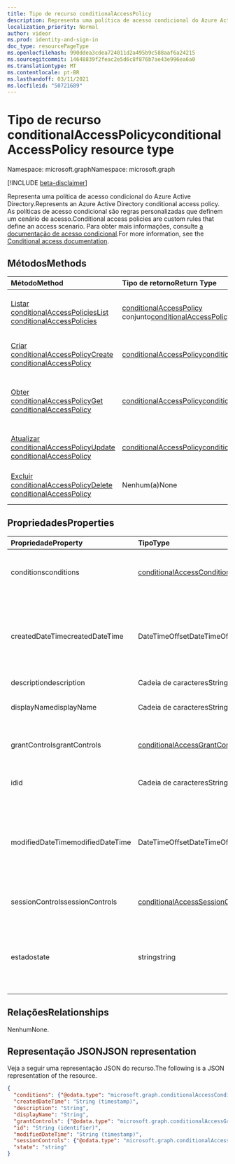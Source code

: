 ```yaml
---
title: Tipo de recurso conditionalAccessPolicy
description: Representa uma política de acesso condicional do Azure Active Directory. As políticas de acesso condicional são regras personalizadas que definem um cenário de acesso.
localization_priority: Normal
author: videor
ms.prod: identity-and-sign-in
doc_type: resourcePageType
ms.openlocfilehash: 990ddea3cdea724011d2a495b9c588aaf6a24215
ms.sourcegitcommit: 14648839f2feac2e5d6c8f876b7ae43e996ea6a0
ms.translationtype: MT
ms.contentlocale: pt-BR
ms.lasthandoff: 03/11/2021
ms.locfileid: "50721689"
---
```

# <a name="conditionalaccesspolicy-resource-type"></a><span data-ttu-id="a8cd4-104">Tipo de recurso conditionalAccessPolicy</span><span class="sxs-lookup"><span data-stu-id="a8cd4-104">conditionalAccessPolicy resource type</span></span>

<span data-ttu-id="a8cd4-105">Namespace: microsoft.graph</span><span class="sxs-lookup"><span data-stu-id="a8cd4-105">Namespace: microsoft.graph</span></span>

[!INCLUDE [beta-disclaimer](../../includes/beta-disclaimer.md)]

<span data-ttu-id="a8cd4-106">Representa uma política de acesso condicional do Azure Active Directory.</span><span class="sxs-lookup"><span data-stu-id="a8cd4-106">Represents an Azure Active Directory conditional access policy.</span></span> <span data-ttu-id="a8cd4-107">As políticas de acesso condicional são regras personalizadas que definem um cenário de acesso.</span><span class="sxs-lookup"><span data-stu-id="a8cd4-107">Conditional access policies are custom rules that define an access scenario.</span></span> <span data-ttu-id="a8cd4-108">Para obter mais informações, consulte [a documentação de acesso condicional](/azure/active-directory/conditional-access/).</span><span class="sxs-lookup"><span data-stu-id="a8cd4-108">For more information, see the [Conditional access documentation](/azure/active-directory/conditional-access/).</span></span>

## <a name="methods"></a><span data-ttu-id="a8cd4-109">Métodos</span><span class="sxs-lookup"><span data-stu-id="a8cd4-109">Methods</span></span>

| <span data-ttu-id="a8cd4-110">Método</span><span class="sxs-lookup"><span data-stu-id="a8cd4-110">Method</span></span>       | <span data-ttu-id="a8cd4-111">Tipo de retorno</span><span class="sxs-lookup"><span data-stu-id="a8cd4-111">Return Type</span></span> | <span data-ttu-id="a8cd4-112">Descrição</span><span class="sxs-lookup"><span data-stu-id="a8cd4-112">Description</span></span> |
|:-------------|:------------|:------------|
| [<span data-ttu-id="a8cd4-113">Listar conditionalAccessPolicies</span><span class="sxs-lookup"><span data-stu-id="a8cd4-113">List conditionalAccessPolicies</span></span>](../api/conditionalaccessroot-list-policies.md) | <span data-ttu-id="a8cd4-114">[conditionalAccessPolicy](conditionalaccesspolicy.md) conjunto</span><span class="sxs-lookup"><span data-stu-id="a8cd4-114">[conditionalAccessPolicy](conditionalaccesspolicy.md) collection</span></span> | <span data-ttu-id="a8cd4-115">Obter todos os objetos conditionalAccessPolicies na organização.</span><span class="sxs-lookup"><span data-stu-id="a8cd4-115">Get all of the conditionalAccessPolicies objects in the organization.</span></span> |
| [<span data-ttu-id="a8cd4-116">Criar conditionalAccessPolicy</span><span class="sxs-lookup"><span data-stu-id="a8cd4-116">Create conditionalAccessPolicy</span></span>](../api/conditionalaccessroot-post-policies.md) | [<span data-ttu-id="a8cd4-117">conditionalAccessPolicy</span><span class="sxs-lookup"><span data-stu-id="a8cd4-117">conditionalAccessPolicy</span></span>](conditionalaccesspolicy.md) | <span data-ttu-id="a8cd4-118">Crie um novo objeto conditionalAccessPolicy.</span><span class="sxs-lookup"><span data-stu-id="a8cd4-118">Create a new conditionalAccessPolicy object.</span></span> |
| [<span data-ttu-id="a8cd4-119">Obter conditionalAccessPolicy</span><span class="sxs-lookup"><span data-stu-id="a8cd4-119">Get conditionalAccessPolicy</span></span>](../api/conditionalaccesspolicy-get.md) | [<span data-ttu-id="a8cd4-120">conditionalAccessPolicy</span><span class="sxs-lookup"><span data-stu-id="a8cd4-120">conditionalAccessPolicy</span></span>](conditionalaccesspolicy.md) | <span data-ttu-id="a8cd4-121">Ler propriedades e relações de um objeto conditionalAccessPolicy.</span><span class="sxs-lookup"><span data-stu-id="a8cd4-121">Read properties and relationships of a conditionalAccessPolicy object.</span></span> |
| [<span data-ttu-id="a8cd4-122">Atualizar conditionalAccessPolicy</span><span class="sxs-lookup"><span data-stu-id="a8cd4-122">Update conditionalAccessPolicy</span></span>](../api/conditionalaccesspolicy-update.md) | [<span data-ttu-id="a8cd4-123">conditionalAccessPolicy</span><span class="sxs-lookup"><span data-stu-id="a8cd4-123">conditionalAccessPolicy</span></span>](conditionalaccesspolicy.md) | <span data-ttu-id="a8cd4-124">Atualize um objeto conditionalAccessPolicy.</span><span class="sxs-lookup"><span data-stu-id="a8cd4-124">Update a conditionalAccessPolicy object.</span></span> |
| [<span data-ttu-id="a8cd4-125">Excluir conditionalAccessPolicy</span><span class="sxs-lookup"><span data-stu-id="a8cd4-125">Delete conditionalAccessPolicy</span></span>](../api/conditionalaccesspolicy-delete.md) | <span data-ttu-id="a8cd4-126">Nenhum(a)</span><span class="sxs-lookup"><span data-stu-id="a8cd4-126">None</span></span> | <span data-ttu-id="a8cd4-127">Exclua um objeto conditionalAccessPolicy.</span><span class="sxs-lookup"><span data-stu-id="a8cd4-127">Delete a conditionalAccessPolicy object.</span></span> |

## <a name="properties"></a><span data-ttu-id="a8cd4-128">Propriedades</span><span class="sxs-lookup"><span data-stu-id="a8cd4-128">Properties</span></span>

| <span data-ttu-id="a8cd4-129">Propriedade</span><span class="sxs-lookup"><span data-stu-id="a8cd4-129">Property</span></span>     | <span data-ttu-id="a8cd4-130">Tipo</span><span class="sxs-lookup"><span data-stu-id="a8cd4-130">Type</span></span>        | <span data-ttu-id="a8cd4-131">Descrição</span><span class="sxs-lookup"><span data-stu-id="a8cd4-131">Description</span></span> |
|:-------------|:------------|:------------|
|<span data-ttu-id="a8cd4-132">conditions</span><span class="sxs-lookup"><span data-stu-id="a8cd4-132">conditions</span></span>|[<span data-ttu-id="a8cd4-133">conditionalAccessConditionSet</span><span class="sxs-lookup"><span data-stu-id="a8cd4-133">conditionalAccessConditionSet</span></span>](conditionalaccessconditionset.md)| <span data-ttu-id="a8cd4-134">Especifica as regras que devem ser atendidas para que a política seja aplicada.</span><span class="sxs-lookup"><span data-stu-id="a8cd4-134">Specifies the rules that must be met for the policy to apply.</span></span> <span data-ttu-id="a8cd4-135">Obrigatório.</span><span class="sxs-lookup"><span data-stu-id="a8cd4-135">Required.</span></span> |
|<span data-ttu-id="a8cd4-136">createdDateTime</span><span class="sxs-lookup"><span data-stu-id="a8cd4-136">createdDateTime</span></span>|<span data-ttu-id="a8cd4-137">DateTimeOffset</span><span class="sxs-lookup"><span data-stu-id="a8cd4-137">DateTimeOffset</span></span>| <span data-ttu-id="a8cd4-138">O tipo Timestamp representa informações de data e hora usando o formato ISO 8601 e está sempre no horário UTC.</span><span class="sxs-lookup"><span data-stu-id="a8cd4-138">The Timestamp type represents date and time information using ISO 8601 format and is always in UTC time.</span></span> <span data-ttu-id="a8cd4-139">Por exemplo, meia-noite UTC em 1 de janeiro de 2014 é `2014-01-01T00:00:00Z`.</span><span class="sxs-lookup"><span data-stu-id="a8cd4-139">For example, midnight UTC on Jan 1, 2014 is `2014-01-01T00:00:00Z`.</span></span> <span data-ttu-id="a8cd4-140">Readonly.</span><span class="sxs-lookup"><span data-stu-id="a8cd4-140">Readonly.</span></span> |
|<span data-ttu-id="a8cd4-141">description</span><span class="sxs-lookup"><span data-stu-id="a8cd4-141">description</span></span>|<span data-ttu-id="a8cd4-142">Cadeia de caracteres</span><span class="sxs-lookup"><span data-stu-id="a8cd4-142">String</span></span>| <span data-ttu-id="a8cd4-143">Não usado.</span><span class="sxs-lookup"><span data-stu-id="a8cd4-143">Not used.</span></span> |
|<span data-ttu-id="a8cd4-144">displayName</span><span class="sxs-lookup"><span data-stu-id="a8cd4-144">displayName</span></span>|<span data-ttu-id="a8cd4-145">Cadeia de caracteres</span><span class="sxs-lookup"><span data-stu-id="a8cd4-145">String</span></span>| <span data-ttu-id="a8cd4-146">Especifica um nome de exibição para o objeto conditionalAccessPolicy.</span><span class="sxs-lookup"><span data-stu-id="a8cd4-146">Specifies a display name for the conditionalAccessPolicy object.</span></span> |
|<span data-ttu-id="a8cd4-147">grantControls</span><span class="sxs-lookup"><span data-stu-id="a8cd4-147">grantControls</span></span>|[<span data-ttu-id="a8cd4-148">conditionalAccessGrantControls</span><span class="sxs-lookup"><span data-stu-id="a8cd4-148">conditionalAccessGrantControls</span></span>](conditionalaccessgrantcontrols.md)| <span data-ttu-id="a8cd4-149">Especifica os controles de concessão que devem ser cumpridos para passar a política.</span><span class="sxs-lookup"><span data-stu-id="a8cd4-149">Specifies the grant controls that must be fulfilled to pass the policy.</span></span> |
|<span data-ttu-id="a8cd4-150">id</span><span class="sxs-lookup"><span data-stu-id="a8cd4-150">id</span></span>|<span data-ttu-id="a8cd4-151">Cadeia de caracteres</span><span class="sxs-lookup"><span data-stu-id="a8cd4-151">String</span></span>| <span data-ttu-id="a8cd4-152">Especifica o identificador de um objeto conditionalAccessPolicy.</span><span class="sxs-lookup"><span data-stu-id="a8cd4-152">Specifies the identifier of a conditionalAccessPolicy object.</span></span> <span data-ttu-id="a8cd4-153">Somente leitura.</span><span class="sxs-lookup"><span data-stu-id="a8cd4-153">Read-only.</span></span>|
|<span data-ttu-id="a8cd4-154">modifiedDateTime</span><span class="sxs-lookup"><span data-stu-id="a8cd4-154">modifiedDateTime</span></span>| <span data-ttu-id="a8cd4-155">DateTimeOffset</span><span class="sxs-lookup"><span data-stu-id="a8cd4-155">DateTimeOffset</span></span>|<span data-ttu-id="a8cd4-156">O tipo Timestamp representa informações de data e hora usando o formato ISO 8601 e está sempre no horário UTC.</span><span class="sxs-lookup"><span data-stu-id="a8cd4-156">The Timestamp type represents date and time information using ISO 8601 format and is always in UTC time.</span></span> <span data-ttu-id="a8cd4-157">Por exemplo, meia-noite UTC em 1 de janeiro de 2014 é `2014-01-01T00:00:00Z`.</span><span class="sxs-lookup"><span data-stu-id="a8cd4-157">For example, midnight UTC on Jan 1, 2014 is `2014-01-01T00:00:00Z`.</span></span> <span data-ttu-id="a8cd4-158">Readonly.</span><span class="sxs-lookup"><span data-stu-id="a8cd4-158">Readonly.</span></span> |
|<span data-ttu-id="a8cd4-159">sessionControls</span><span class="sxs-lookup"><span data-stu-id="a8cd4-159">sessionControls</span></span>|[<span data-ttu-id="a8cd4-160">conditionalAccessSessionControls</span><span class="sxs-lookup"><span data-stu-id="a8cd4-160">conditionalAccessSessionControls</span></span>](conditionalaccesssessioncontrols.md)| <span data-ttu-id="a8cd4-161">Especifica os controles de sessão que são imposto após a assinatura.</span><span class="sxs-lookup"><span data-stu-id="a8cd4-161">Specifies the session controls that are enforced after sign-in.</span></span> |
|<span data-ttu-id="a8cd4-162">estado</span><span class="sxs-lookup"><span data-stu-id="a8cd4-162">state</span></span>|<span data-ttu-id="a8cd4-163">string</span><span class="sxs-lookup"><span data-stu-id="a8cd4-163">string</span></span>| <span data-ttu-id="a8cd4-164">Especifica o estado do objeto conditionalAccessPolicy.</span><span class="sxs-lookup"><span data-stu-id="a8cd4-164">Specifies the state of the conditionalAccessPolicy object.</span></span> <span data-ttu-id="a8cd4-165">Os valores possíveis são: `enabled`, `disabled`, `enabledForReportingButNotEnforced`.</span><span class="sxs-lookup"><span data-stu-id="a8cd4-165">Possible values are: `enabled`, `disabled`, `enabledForReportingButNotEnforced`.</span></span> <span data-ttu-id="a8cd4-166">Obrigatório.</span><span class="sxs-lookup"><span data-stu-id="a8cd4-166">Required.</span></span> |

## <a name="relationships"></a><span data-ttu-id="a8cd4-167">Relações</span><span class="sxs-lookup"><span data-stu-id="a8cd4-167">Relationships</span></span>

<span data-ttu-id="a8cd4-168">Nenhum</span><span class="sxs-lookup"><span data-stu-id="a8cd4-168">None.</span></span>

## <a name="json-representation"></a><span data-ttu-id="a8cd4-169">Representação JSON</span><span class="sxs-lookup"><span data-stu-id="a8cd4-169">JSON representation</span></span>

<span data-ttu-id="a8cd4-170">Veja a seguir uma representação JSON do recurso.</span><span class="sxs-lookup"><span data-stu-id="a8cd4-170">The following is a JSON representation of the resource.</span></span>

<!-- {
  "blockType": "resource",
  "optionalProperties": [
    "displayName",
    "description",
    "sessionControls",
    "grantControls"
  ],
  "@odata.type": "microsoft.graph.conditionalAccessPolicy",
  "keyProperty": "id"
}-->

```json
{
  "conditions": {"@odata.type": "microsoft.graph.conditionalAccessConditionSet"},
  "createdDateTime": "String (timestamp)",
  "description": "String",
  "displayName": "String",
  "grantControls": {"@odata.type": "microsoft.graph.conditionalAccessGrantControls"},
  "id": "String (identifier)",
  "modifiedDateTime": "String (timestamp)",
  "sessionControls": {"@odata.type": "microsoft.graph.conditionalAccessSessionControls"},
  "state": "string"
}
```

<!-- uuid: 16cd6b66-4b1a-43a1-adaf-3a886856ed98
2019-02-04 14:57:30 UTC -->
<!-- {
  "type": "#page.annotation",
  "description": "conditionalAccessPolicy resource",
  "keywords": "",
  "section": "documentation",
  "tocPath": ""
}-->
